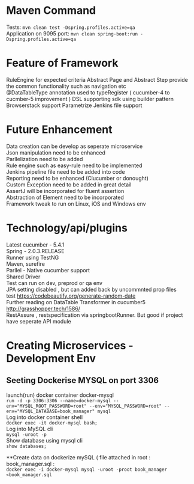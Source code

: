 
# Maven Command 
Tests: `mvn clean test -Dspring.profiles.active=qa` <br />
Application on 9095 port: `mvn clean spring-boot:run -Dspring.profiles.active=qa`

# Feature of  Framework
RuleEngine for expected criteria 
Abstract Page and Abstract Step provide the common functionality such as navigation etc <br />
@DataTableType annotation used to typeRegister ( cucumber-4 to cucmber-5 improvement )
DSL supporting sdk using builder pattern
Browserstack support
Parametrize Jenkins file support

# Future Enhancement
Data creation can be develop as seperate microservice<br />
Json manipulation need to be enhanced<br />
Parllelization need to be added <br />
Rule engine such as easy-rule need to be implemented <br />
Jenkins pipeline file need to be added into code <br />
Reporting need to be enhanced (Clucumber or donought) <br />
Custom Exception need to be added in great detail <br />
AssertJ will be incorporated for fluent assertion <br />
Abstraction of Element need to be incorporated <br />
Framework tweak to run on Linux, iOS and Windows env <br />



# Technology/api/plugins<br />

Latest cucumber - 5.4.1<br />
Spring - 2.0.3.RELEASE<br />
Runner using TestNG<br />
Maven, surefire<br />
Parllel - Native cucumber support<br />
Shared Driver<br />
Test can run on dev, preprod or qa env<br />
JPA setting disabled , but can added back by uncommnted prop files<br />
test https://codebeautify.org/generate-random-date<br />
Further reading on DataTable Transformer in cucumber5 http://grasshopper.tech/1586/<br />
RestAssure , restspecification via springbootRunner. But good if project have seperate API module<br />


# Creating Microservices - Development Env  <br />
## Seeting Dockerise MYSQL on port 3306<br />
launch(run) docker container docker-mysql <br />
`run -d -p 3306:3306 --name=docker-mysql --env="MYSQL_ROOT_PASSWORD=root" --env="MYSQL_PASSWORD=root" --env="MYSQL_DATABASE=book_manager" mysql` <br />
Log into docker container shell <br />
`docker exec -it docker-mysql bash;`<br />
Log into MySQL cli<br />
`mysql -uroot -p`<br />
Show database using mysql cli<br />
`show databases;`<br />

**Create data on dockerize mySQL ( file attached in root :  book_manager.sql :<br />
`docker exec -i docker-mysql mysql -uroot -proot book_manager <book_manager.sql`<br />

     

